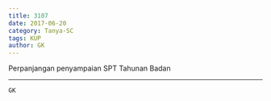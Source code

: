 ```yaml
---
title: 3107
date: 2017-06-20
category: Tanya-SC
tags: KUP
author: GK
---
```


Perpanjangan penyampaian SPT Tahunan Badan

---



`GK`

